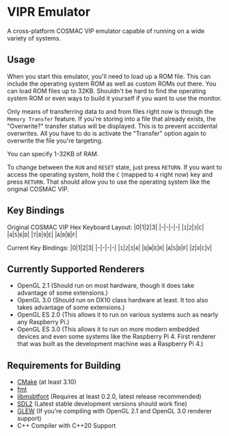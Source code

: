 # VIPR Emulator
A cross-platform COSMAC VIP emulator capable of running on a wide variety of systems.

## Usage
When you start this emulator, you'll need to load up a ROM file.  This can include the operating system ROM as well as custom ROMs out there.  You can load ROM files up to 32KB.  Shouldn't be hard to find the operating system ROM or even ways to build it yourself if you want to use the monitor.

Only means of transferring data to and from files right now is through the `Memory Transfer` feature.  If you're storing into a file that already exists, the "Overwrite?" transfer status will be displayed.  This is to prevent accidental overwrites.  All you have to do is activate the "Transfer" option again to overwrite the file you're targeting.

You can specify 1-32KB of RAM.

To change between the `RUN` and `RESET` state, just press `RETURN`.  If you want to access the operating system, hold the `C` (mapped to `4` right now) key and press `RETURN`.  That should allow you to use the operating system like the original COSMAC VIP.

## Key Bindings
Original COSMAC VIP Hex Keyboard Layout:
|0|1|2|3|
|-|-|-|-|
|`1`|`2`|`3`|`C`|
|`4`|`5`|`6`|`D`|
|`7`|`8`|`9`|`E`|
|`A`|`0`|`B`|`F`|

Current Key Bindings:
|0|1|2|3|
|-|-|-|-|
|`1`|`2`|`3`|`4`|
|`Q`|`W`|`E`|`R`|
|`A`|`S`|`D`|`F`|
|`Z`|`X`|`C`|`V`|

## Currently Supported Renderers
- OpenGL 2.1 (Should run on most hardware, though it does take advantage of some extensions.)
- OpenGL 3.0 (Should run on DX10 class hardware at least.  It too also takes advantage of some extensions.)
- OpenGL ES 2.0 (This allows it to run on various systems such as nearly any Raspberry Pi.)
- OpenGL ES 3.0 (This allows it to run on more modern embedded devices and even some systems like the Raspberry Pi 4.  First renderer that was built as the development machine was a Raspberry Pi 4.)

## Requirements for Building
- [CMake](https://www.cmake.org/download/) (at least 3.10)
- [fmt](https://github.com/fmtlib/fmt)
- [libmsbtfont](https://github.com/Bandock/libmsbtfont) (Requires at least 0.2.0, latest release recommended)
- [SDL2](https://www.libsdl.org/download-2.0.php) (Latest stable development versions should work fine)
- [GLEW](http://glew.sourceforge.net) (If you're compiling with OpenGL 2.1 and OpenGL 3.0 renderer support)
- C++ Compiler with C++20 Support
